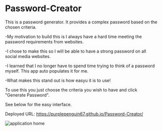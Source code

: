 
# Password-Creator

This is a password generator. It provides a complex password based on the chosen criteria. 

-My motivation to build this is I always have a hard time meeting the password requirements from websites. 

-I chose to make this so I will be able to have a strong password on all social media websites.

-I learned that I no longer have to spend time trying to think of a password myself. This app auto populates it for me.

-What makes this stand out is how easyu it is to use!

To use this you just choose the criteria you wish to have and click "Generate Password".

See below for the easy interface. 


Deployed URL: https://purplepenguin67.github.io/Password-Creator/


![application home](https://user-images.githubusercontent.com/103548864/170809407-3da4bace-2d4e-4d6e-b07b-d47d09634c9b.png)

